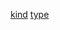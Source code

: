 [kind](http://dict.youdao.com/w/eng/kind/#keyfrom=dict2.index) [type](http://dict.youdao.com/w/eng/type/#keyfrom=dict2.index)
